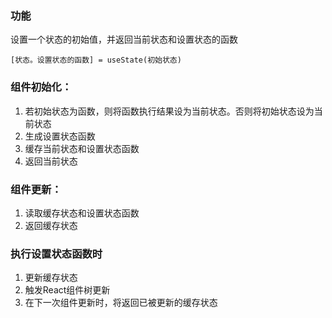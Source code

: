 
### 功能

设置一个状态的初始值，并返回当前状态和设置状态的函数

```
[状态。设置状态的函数] = useState(初始状态)
```


### 组件初始化：
  
1. 若初始状态为函数，则将函数执行结果设为当前状态。否则将初始状态设为当前状态
2. 生成设置状态函数
3. 缓存当前状态和设置状态函数
4. 返回当前状态

### 组件更新：

1. 读取缓存状态和设置状态函数
2. 返回缓存状态

### 执行设置状态函数时

1. 更新缓存状态
2. 触发React组件树更新
3. 在下一次组件更新时，将返回已被更新的缓存状态

